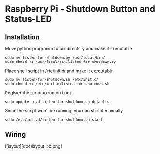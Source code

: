 # Raspberry Pi - Shutdown Button and Status-LED

## Installation
Move python programm to bin directory and make it executable
```shell
sudo mv listen-for-shutdown.py /usr/local/bin/
sudo chmod +x /usr/local/bin/listen-for-shutdown.py
```

Place shell script in /etc/init.d/ and make it executable
```shell
sudo mv listen-for-shutdown.sh /etc/init.d/
sudo chmod +x /etc/init.d/listen-for-shutdown.sh
```

Register the script to run on boot
```shell
sudo update-rc.d listen-for-shutdown.sh defaults
```

Since the script won't be running, you can start it manually
```shell
sudo /etc/init.d/listen-for-shutdown.sh start
```

## Wiring
![layout][doc/layout_bb.png]